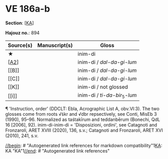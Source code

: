 # VE 186a-b

**Section**: [[KA]]

**Hajouz no.**: 894

| Source(s) | Manuscript(s) |            Gloss             |
| --------- | ------------- | ---------------------------- |
| ★         |               | inim-di                      |
| [[A2]]        |               | inim-di / *dal-da-gi-lum*    |
| [[B]]        |               | inim-di / *dal-da-gi-lum*    |
| [[C]]         |               | inim-di / *dal-da-gi-lum*    |
| [[K]]         |               | inim-di / not glossed        |
| [[i]]         |               | inim-di / *ti-da-bir*<sub>5</sub>-*lum* |

¶ 'Instruction, order' (DDCLT: Ebla, Acrographic List A, obv.VI:3). The two glosses come from roots √śkr and √dbr repsectively, see Conti, MisEb 3 (1990), 95–96. Normalized as taśtakīrum and teddanbērum (Bonechi, QdL 16 [2006], 92). inim-di-inim-di = 'Disposizioni, ordini', see Catagnoti and Fronzaroli, ARET XVIII (2020), 136, s.v.; Catagnoti and Fronzaroli, ARET XVI (2010), 241, s.v.

[//begin]: # "Autogenerated link references for markdown compatibility"1[KA]: KA "KA"1[//end]: # "Autogenerated link references"

[//begin]: # "Autogenerated link references for markdown compatibility"
[KA]: KA "KA"
[A2]: A2 "MEE 4, 2 = TM.75.G.4526"
[//end]: # "Autogenerated link references"